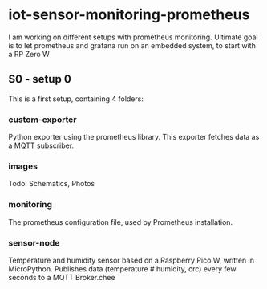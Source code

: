 ﻿# iot-sensor-monitoring-prometheus
I am working on different setups with prometheus monitoring. Ultimate goal is to let prometheus and grafana run on an embedded system, to start with a RP Zero W

## S0 - setup 0
This is a first setup, containing 4 folders:

### custom-exporter
Python exporter using the prometheus library. This exporter fetches data as a MQTT subscriber.

### images
Todo: Schematics, Photos

### monitoring
The prometheus configuration file, used by Prometheus installation.

### sensor-node
Temperature and humidity sensor based on a Raspberry Pico W, written in MicroPython.
Publishes data (temperature # humidity, crc) every few seconds to a MQTT Broker.chee

